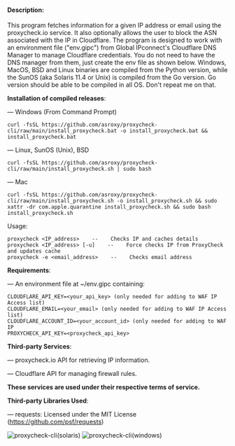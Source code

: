 #### Description:
This program fetches information for a given IP address or email using the proxycheck.io service. It also optionally allows the user to block the ASN associated with the IP in Cloudflare. The program is designed to work with an environment file ("env.gipc") from Global IPconnect's Cloudflare DNS Manager to manage Cloudflare credentials. You do not need to have the DNS manager from them, just create the env file as shown below. Windows, MacOS, BSD and Linux binaries are compiled from the Python version, while the SunOS (aka Solaris 11.4 or Unix) is compiled from the Go version. Go version should be able to be compiled in all OS. Don't repeat me on that.

**Installation of compiled releases**:

— Windows (From Command Prompt)
```
curl -fsSL https://github.com/asroxy/proxycheck-cli/raw/main/install_proxycheck.bat -o install_proxycheck.bat && install_proxycheck.bat
```
— Linux, SunOS (Unix), BSD
```
curl -fsSL https://github.com/asroxy/proxycheck-cli/raw/main/install_proxycheck.sh | sudo bash
```
— Mac
```
curl -fsSL https://github.com/asroxy/proxycheck-cli/raw/main/install_proxycheck.sh -o install_proxycheck.sh && sudo xattr -dr com.apple.quarantine install_proxycheck.sh && sudo bash install_proxycheck.sh
```        
Usage:

	proxycheck <IP_address>    --    Checks IP and caches details
	proxycheck <IP_address> [-u]    --    Force checks IP from ProxyCheck and updates cache
 	proxycheck -e <email_address>    --    Checks email address

**Requirements**:

—  An environment file at ~/env.gipc containing:
```
CLOUDFLARE_API_KEY=<your_api_key> (only needed for adding to WAF IP Access list)
CLOUDFLARE_EMAIL=<your_email> (only needed for adding to WAF IP Access list)
CLOUDFLARE_ACCOUNT_ID=<your_account_id> (only needed for adding to WAF IP 
PROXYCHECK_API_KEY=<proxycheck_api_key>
```

**Third-party Services**:

—  proxycheck.io API for retrieving IP information.

—  Cloudflare API for managing firewall rules.

**These services are used under their respective terms of service.**

**Third-party Libraries Used**:

—  requests: Licensed under the MIT License (https://github.com/psf/requests)

![proxycheck-cli(solaris)](https://github.com/user-attachments/assets/54717eb4-32ae-43ea-a85c-096cb3da87c8)
![proxycheck-cli(windows)](https://github.com/user-attachments/assets/26fcd69e-9b45-448e-a4c2-d68b887b4a42)
